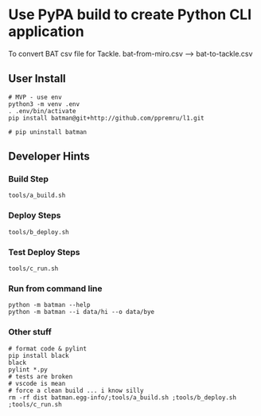 # Use PyPA build to create Python CLI application
To convert BAT csv file for Tackle.
bat-from-miro.csv --> bat-to-tackle.csv

## User Install 
```
# MVP - use env
python3 -m venv .env
. .env/bin/activate
pip install batman@git+http://github.com/ppremru/l1.git

# pip uninstall batman
```
## Developer Hints
### Build Step
```
tools/a_build.sh
```
### Deploy Steps
```
tools/b_deploy.sh
```
### Test Deploy Steps
```
tools/c_run.sh
```
### Run from command line
```
python -m batman --help
python -m batman --i data/hi --o data/bye
```
### Other stuff
```
# format code & pylint
pip install black
black 
pylint *.py
# tests are broken
# vscode is mean 
# force a clean build ... i know silly
rm -rf dist batman.egg-info/;tools/a_build.sh ;tools/b_deploy.sh ;tools/c_run.sh
```
